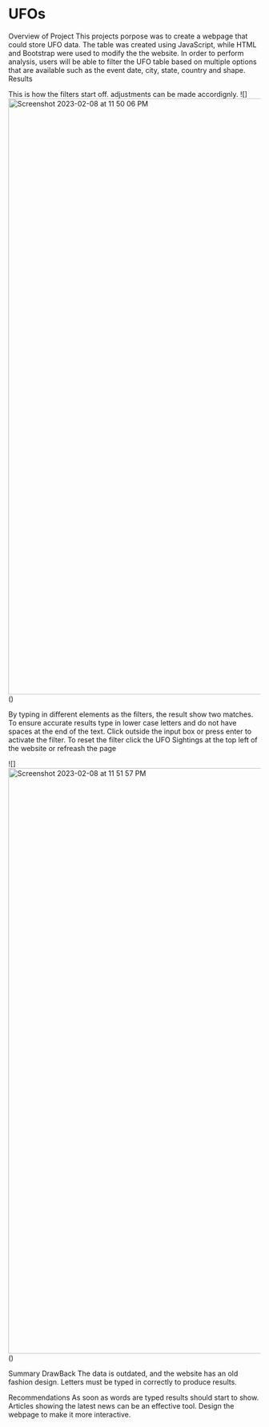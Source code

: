 # UFOs
Overview of Project
This projects porpose was to create a webpage that could store UFO data. The table was created using JavaScript, while HTML and Bootstrap were used to modify the the website. In order to perform analysis, users will be able to filter the UFO  table based on multiple options that are available such as the event date, city, state, country and shape.
Results

This is how the filters start off. adjustments can be made accordignly.
![]<img width="1191" alt="Screenshot 2023-02-08 at 11 50 06 PM" src="https://user-images.githubusercontent.com/114197558/217723902-e454668b-4cd4-401b-ba0d-180696cc3a84.png">
()

By typing in different elements as the filters, the result show two matches. To ensure accurate results type in lower case letters and do not have spaces at the end of the text. Click outside the input box or press enter to activate the filter. To reset the filter click the UFO Sightings at the top left of the website or refreash the page


![]<img width="1170" alt="Screenshot 2023-02-08 at 11 51 57 PM" src="https://user-images.githubusercontent.com/114197558/217723480-a4239bdd-23d1-450a-8118-848b2ff609c9.png">
()
 

Summary
DrawBack
The data is outdated, and the website has an old fashion design. Letters must be typed in correctly to produce results.

Recommendations
As soon as words are typed results should start to show. Articles showing the latest news can be an effective tool. Design the webpage to make it more interactive. 
